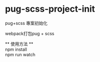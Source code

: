 # pug-scss-project-init
pug+scss 專案初始化

webpack打包pug + scss<br>

** 使用方法 **<br>
npm install<br>
npm run watch
